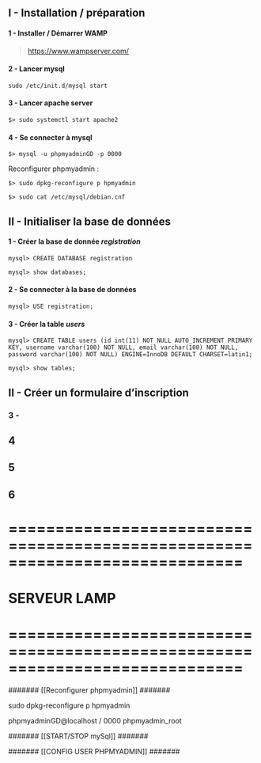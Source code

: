 ## I - Installation / préparation

#### 1 - Installer / Démarrer WAMP

> https://www.wampserver.com/

#### 2 - Lancer mysql

    sudo /etc/init.d/mysql start

#### 3 - Lancer apache server

    $> sudo systemctl start apache2

#### 4 - Se connecter à mysql

    $> mysql -u phpmyadminGD -p 0000

Reconfigurer phpmyadmin :

    $> sudo dpkg-reconfigure p hpmyadmin

    $> sudo cat /etc/mysql/debian.cnf

## II - Initialiser la base de données

#### 1 - Créer la base de donnée **_registration_**

    mysql> CREATE DATABASE registration

    mysql> show databases;

#### 2 - Se connecter à la base de données

    mysql> USE registration;

#### 3 - Créer la table **_users_**

    mysql> CREATE TABLE users (id int(11) NOT NULL AUTO_INCREMENT PRIMARY KEY, username varchar(100) NOT NULL, email varchar(100) NOT NULL, password varchar(100) NOT NULL) ENGINE=InnoDB DEFAULT CHARSET=latin1;

    mysql> show tables;

## II - Créer un formulaire d’inscription

### 3 -

## 4

## 5

## 6

# =============================================================================

# SERVEUR LAMP

# =============================================================================

####### [[Reconfigurer phpmyadmin]] #######

sudo dpkg-reconfigure p hpmyadmin

phpmyadminGD@localhost / 0000
phpmyadmin_root

####### [[START/STOP mySql]] #######

####### [[CONFIG USER PHPMYADMIN]] #######
